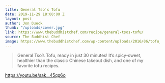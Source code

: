 ```yaml
---
title: General Tso’s Tofu
date: 2019-11-29 18:00:00 Z
layout: post
author: Jon Dueck
thumb: "/uploads/cover.jpg"
link: https://www.thebuddhistchef.com/recipe/general-tsos-tofu/
source: The Buddhist Chef
image: https://www.thebuddhistchef.com/wp-content/uploads/2016/06/tofu_general_tao.jpg
---
```


> General Tso’s Tofu, ready in just 30 minutes! It’s spicy-sweet, healthier than the classic Chinese takeout dish, and one of my favorite tofu recipes.

https://youtu.be/sak__45qp6o
